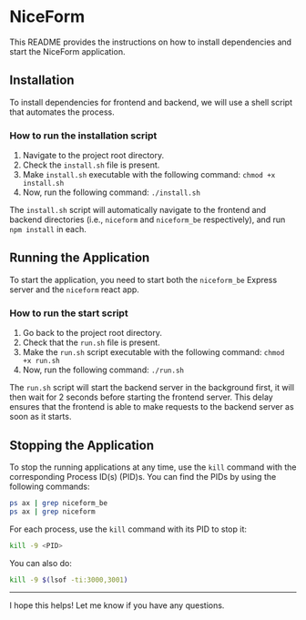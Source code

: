 # NiceForm

This README provides the instructions on how to install dependencies and start the NiceForm application.

## Installation

To install dependencies for frontend and backend, we will use a shell script that automates the process. 

### How to run the installation script

1. Navigate to the project root directory.
2. Check the `install.sh` file is present.
3. Make `install.sh` executable with the following command: `chmod +x install.sh`
4. Now, run the following command: `./install.sh`

The `install.sh` script will automatically navigate to the frontend and backend directories (i.e., `niceform` and `niceform_be` respectively), and run `npm install` in each.

## Running the Application

To start the application, you need to start both the `niceform_be` Express server and the `niceform` react app. 

### How to run the start script

1. Go back to the project root directory.
2. Check that the `run.sh` file is present.
3. Make the `run.sh` script executable with the following command: `chmod +x run.sh`
4. Now, run the following command: `./run.sh`

The `run.sh` script will start the backend server in the background first, it will then wait for 2 seconds before starting the frontend server. This delay ensures that the frontend is able to make requests to the backend server as soon as it starts.

## Stopping the Application

To stop the running applications at any time, use the `kill` command with the corresponding Process ID(s) (PID)s. You can find the PIDs by using the following commands:

```sh
ps ax | grep niceform_be 
ps ax | grep niceform
```

For each process, use the `kill` command with its PID to stop it:

```sh
kill -9 <PID>
```

You can also do:

```sh
kill -9 $(lsof -ti:3000,3001)
```

---

I hope this helps! Let me know if you have any questions.